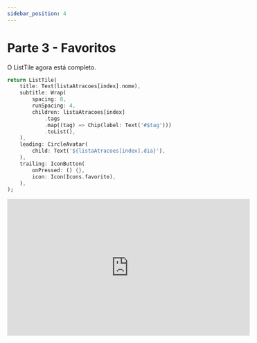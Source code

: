 ```yaml
---
sidebar_position: 4
---
```


# Parte 3 - Favoritos

O ListTile agora está completo.

```dart
return ListTile(
    title: Text(listaAtracoes[index].nome),
    subtitle: Wrap(
        spacing: 8,
        runSpacing: 4,
        children: listaAtracoes[index]
            .tags
            .map((tag) => Chip(label: Text('#$tag')))
            .toList(),
    ),
    leading: CircleAvatar(
        child: Text('${listaAtracoes[index].dia}'),
    ),
    trailing: IconButton(
        onPressed: () {},
        icon: Icon(Icons.favorite),
    ),
);
```

<div class="video-container">
<iframe width="560" height="315" src="https://www.youtube.com/embed/P2krR7V_NbA" title="YouTube video player" frameborder="0" allow="accelerometer; autoplay; clipboard-write; encrypted-media; gyroscope; picture-in-picture" allowfullscreen></iframe>
</div>